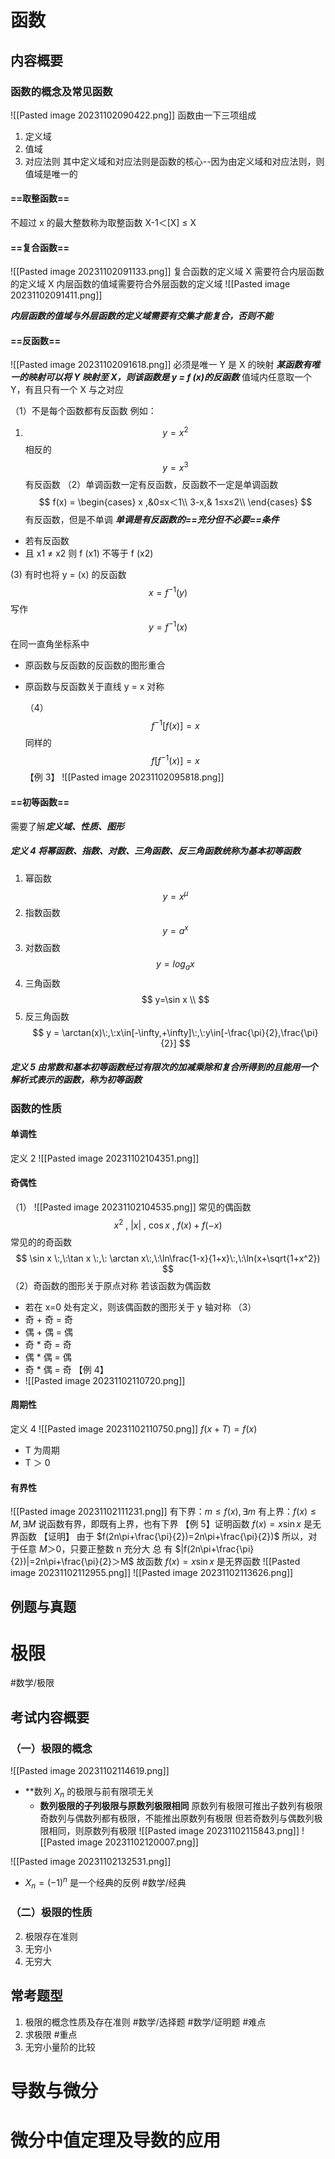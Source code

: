 # 函数
## 内容概要
### 函数的概念及常见函数
![[Pasted image 20231102090422.png]]
函数由一下三项组成
1. 定义域
2. 值域
3. 对应法则
其中定义域和对应法则是函数的核心--因为由定义域和对应法则，则值域是唯一的

#### ==取整函数==
不超过 x 的最大整数称为取整函数
           X-1＜[X] ≤ X
#### ==复合函数==
![[Pasted image 20231102091133.png]] 复合函数的定义域
X 需要符合内层函数的定义域
X 内层函数的值域需要符合外层函数的定义域
![[Pasted image 20231102091411.png]]

***内层函数的值域与外层函数的定义域需要有交集才能复合，否则不能***


#### ==反函数==
![[Pasted image 20231102091618.png]]
必须是唯一
Y 是 X 的映射
***某函数有唯一的映射可以将 Y 映射至 X，则该函数是 y = f (x)的反函数***
值域内任意取一个 Y，有且只有一个 X 与之对应

（1）不是每个函数都有反函数
例如：
1. $$
y=x^2
$$
相反的
$$
y=x^3
$$
有反函数
（2）单调函数一定有反函数，反函数不一定是单调函数
$$
f(x) = \begin{cases}
x ,&0≤x＜1\\
3-x,& 1≤x≤2\\
\end{cases}
$$
有反函数，但是不单调
***单调是有反函数的==充分但不必要==条件***

- 若有反函数
- 且 x1 ≠ x2
则 f (x1) 不等于 f (x2)

(3) 有时也将 y = (x) 的反函数$$
x=f^{-1}(y)
$$
写作$$
y = f^{-1}(x)
$$
在同一直角坐标系中
- 原函数与反函数的反函数的图形重合
- 原函数与反函数关于直线 y = x 对称

	（4）$$
f^{-1}[f(x)]=x
$$
同样的
$$
f[f^{-1}(x)]=x
$$
【例 3】 ![[Pasted image 20231102095818.png]]

#### ==初等函数==
需要了解***定义域、性质、图形***
##### 定义 4   将***幂函数、指数、对数、三角函数、反三角***函数统称为基本初等函数

1. 幂函数
$$
y= x^{\mu}
$$
2. 指数函数
$$
y=a^x
$$
3. 对数函数
$$
y=log_ax
$$
4. 三角函数
$$
y=\sin x \\
$$
5. 反三角函数
$$
y = \arctan(x)\:,\:x\in[-\infty,+\infty]\:,\:y\in[-\frac{\pi}{2},\frac{\pi}{2}]
$$

##### 定义 5   由常数和基本初等函数经过***有限次***的加减乘除和复合所得到的且能用一个解析式表示的函数，称为初等函数
### 函数的性质

#### 单调性
定义 2 ![[Pasted image 20231102104351.png]]

#### 奇偶性
（1）
![[Pasted image 20231102104535.png]]
常见的偶函数
$$x^2\:,\:|x|\:,\:\cos x\:,\:f(x)+f(-x)$$
常见的的奇函数
$$
\sin x \:,\:\tan x \:,\: \arctan x\:,\:\ln\frac{1-x}{1+x}\:,\:\ln(x+\sqrt{1+x^2})
$$
（2）奇函数的图形关于原点对称
若该函数为偶函数
- 若在 x=0 处有定义，则该偶函数的图形关于 y 轴对称
（3）
- 奇 + 奇 = 奇
- 偶 + 偶 = 偶
- 奇 * 奇 = 奇
- 偶 * 偶 = 偶
- 奇 * 偶 = 奇
 【例 4】
- ![[Pasted image 20231102110720.png]]

#### 周期性
定义 4 
![[Pasted image 20231102110750.png]]
$f(x+T)=f(x)$
- T 为周期
- T ＞ 0

#### 有界性
![[Pasted image 20231102111231.png]]
有下界：$m≤f(x),\exists m$
有上界：$f(x)≤M,\exists M$
说函数有界，即既有上界，也有下界
	【例 5】证明函数 $f (x)= x \sin x$ 是无界函数
		 【证明】
		 由于 $f(2n\pi+\frac{\pi}{2})=2n\pi+\frac{\pi}{2})$
		 所以，对于任意 $M＞0$，只要正整数 n 充分大
		 总 有 $|f(2n\pi+\frac{\pi}{2})|=2n\pi+\frac{\pi}{2}＞M$
		故函数 $f(x)=x\sin x$ 是无界函数
 ![[Pasted image 20231102112955.png]]
 ![[Pasted image 20231102113626.png]]
 
 
 
 


## 例题与真题
# 极限 
#数学/极限
## 考试内容概要
### （一）极限的概念
![[Pasted image 20231102114619.png]]
- **数列 ${X_n}$ 的极限与前有限项无关
	- **数列极限的子列极限与原数列极限相同**
		原数列有极限可推出子数列有极限
		奇数列与偶数列都有极限，不能推出原数列有极限
		但若奇数列与偶数列极限相同，则原数列有极限
![[Pasted image 20231102115843.png]] 
![[Pasted image 20231102120007.png]]

![[Pasted image 20231102132531.png]]

-  $X_n = (-1)^n$ 是一个经典的反例 #数学/经典




### （二）极限的性质
2. 极限存在准则
3. 无穷小
4. 无穷大   

## 常考题型
1. 极限的概念性质及存在准则 #数学/选择题 #数学/证明题 #难点
2. 求极限 #重点 
3. 无穷小量阶的比较








# 导数与微分




# 微分中值定理及导数的应用








